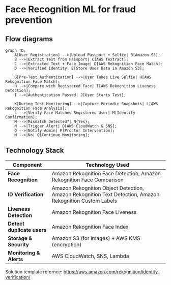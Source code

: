 
# Face Recognition ML for fraud prevention

## Flow diagrams
```mermaid
graph TD;
    A[User Registration] -->|Upload Passport + Selfie| B[Amazon S3];
    B -->|Extract Text from Passport| C[AWS Textract];
    C -->|Extracted Text + Face Image| D[AWS Rekognition Face Match];
    D -->|Verified Identity| E[Store User Data in Amazon S3];

    G[Pre-Test Authentication] -->|User Takes Live Selfie| H[AWS Rekognition Face Match];
    H -->|Compare with Registered Face| I[AWS Rekognition Liveness Detection];
    I -->|Authentication Passed| J[User Starts Test];

    K[During Test Monitoring] -->|Capture Periodic Snapshots| L[AWS Rekognition Face Analysis];
    L -->|Verify Face Matches Registered User| M[Identity Confirmation];
    M -->|Mismatch Detected?| N{Yes};
    N -->|Trigger Alert| O[AWS CloudWatch & SNS];
    O -->|Notify Admin| P[Proctor Intervention];
    M -->|No| Q[Continue Monitoring];
```

## Technology Stack

| **Component**         | **Technology Used** |
|----------------------|--------------------|
| **Face Recognition** | Amazon Rekognition Face Detection, Amazon Rekognition Face Comparison |
| **ID Verification**  | Amazon Rekognition Object Detection, Amazon Rekognition Text Detection, Amazon Rekognition Custom Labels |
| **Liveness Detection** | Amazon Rekognition Face Liveness  |
| **Detect duplicate users** | Amazon Rekognition Face Index |
| **Storage & Security** | Amazon S3 (for images) + AWS KMS (encryption) |
| **Monitoring & Alerts** | AWS CloudWatch, SNS, Lambda |

Solution template refernce: https://aws.amazon.com/rekognition/identity-verification/
